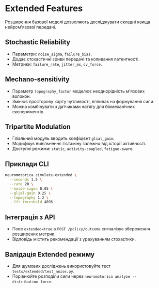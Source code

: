 # Extended Features

Розширення базової моделі дозволяють досліджувати складні явища нейром'язової передачі.

## Stochastic Reliability
- Параметри: `noise_sigma`, `failure_bias`.
- Додає стохастичні зриви передачі та коливання латентності.
- Метрики: `failure_rate`, `jitter_ms`, `cv_force`.

## Mechano-sensitivity
- Параметр `topography_factor` моделює неоднорідність м'язових волокон.
- Змінює просторову карту чутливості, впливає на формування сили.
- Можна комбінувати з датчиками натягу для біомеханічних експериментів.

## Tripartite Modulation
- Гліальний модуль вводить коефіцієнт `glial_gain`.
- Модифікує вивільнення гістаміну залежно від історії активності.
- Доступні режими: `static`, `activity-coupled`, `fatigue-aware`.

## Приклади CLI
```bash
neuromotorica simulate-extended \
  --seconds 1.5 \
  --rate 20 \
  --noise-sigma 0.05 \
  --glial-gain 0.25 \
  --topography 1.2 \
  --fft-threshold 4096
```

## Інтеграція з API
- Поле `extended=true` в `POST /policy/outcome` сигналізує збереження розширених метрик.
- Відповідь містить рекомендації з урахуванням стохастики.

## Валідація Extended режиму
- Для шумових досліджень використовуйте тест `tests/extended/test_noise.py`.
- Порівнюйте розподіли сили через `neuromotorica analyze --distribution force`.
